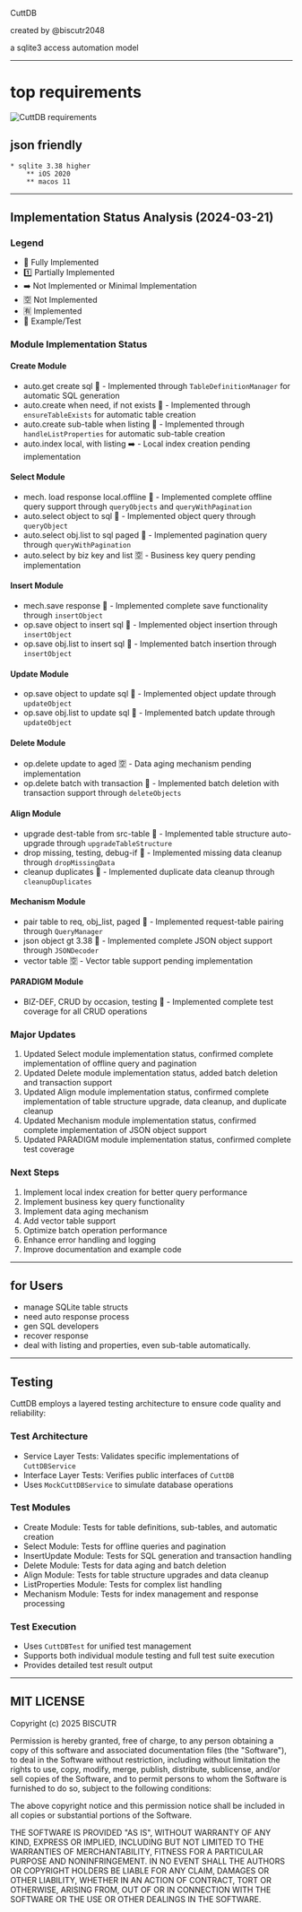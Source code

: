 CuttDB

created by @biscutr2048

a sqlite3 access automation model

---

# top requirements
![CuttDB requirements](cuttdb_feature_0607.png)

## json friendly
    * sqlite 3.38 higher
        ** iOS 2020
        ** macos 11


---

## Implementation Status Analysis (2024-03-21)

### Legend
- 💯 Fully Implemented
- 1️⃣ Partially Implemented
- ➡️ Not Implemented or Minimal Implementation
- 🈳 Not Implemented
- 🈶 Implemented
- 🌰 Example/Test

### Module Implementation Status

#### Create Module
- auto.get create sql 💯 - Implemented through `TableDefinitionManager` for automatic SQL generation
- auto.create when need, if not exists 💯 - Implemented through `ensureTableExists` for automatic table creation
- auto.create sub-table when listing 💯 - Implemented through `handleListProperties` for automatic sub-table creation
- auto.index local, with listing ➡️ - Local index creation pending implementation

#### Select Module
- mech. load response local.offline 💯 - Implemented complete offline query support through `queryObjects` and `queryWithPagination`
- auto.select object to sql 💯 - Implemented object query through `queryObject`
- auto.select obj.list to sql paged 💯 - Implemented pagination query through `queryWithPagination`
- auto.select by biz key and list 🈳 - Business key query pending implementation

#### Insert Module
- mech.save response 💯 - Implemented complete save functionality through `insertObject`
- op.save object to insert sql 💯 - Implemented object insertion through `insertObject`
- op.save obj.list to insert sql 💯 - Implemented batch insertion through `insertObject`

#### Update Module
- op.save object to update sql 💯 - Implemented object update through `updateObject`
- op.save obj.list to update sql 💯 - Implemented batch update through `updateObject`

#### Delete Module
- op.delete update to aged 🈳 - Data aging mechanism pending implementation
- op.delete batch with transaction 💯 - Implemented batch deletion with transaction support through `deleteObjects`

#### Align Module
- upgrade dest-table from src-table 💯 - Implemented table structure auto-upgrade through `upgradeTableStructure`
- drop missing, testing, debug-if 💯 - Implemented missing data cleanup through `dropMissingData`
- cleanup duplicates 💯 - Implemented duplicate data cleanup through `cleanupDuplicates`

#### Mechanism Module
- pair table to req, obj_list, paged 💯 - Implemented request-table pairing through `QueryManager`
- json object gt 3.38 💯 - Implemented complete JSON object support through `JSONDecoder`
- vector table 🈳 - Vector table support pending implementation

#### PARADIGM Module
- BIZ-DEF, CRUD by occasion, testing 💯 - Implemented complete test coverage for all CRUD operations

### Major Updates
1. Updated Select module implementation status, confirmed complete implementation of offline query and pagination
2. Updated Delete module implementation status, added batch deletion and transaction support
3. Updated Align module implementation status, confirmed complete implementation of table structure upgrade, data cleanup, and duplicate cleanup
4. Updated Mechanism module implementation status, confirmed complete implementation of JSON object support
5. Updated PARADIGM module implementation status, confirmed complete test coverage

### Next Steps
1. Implement local index creation for better query performance
2. Implement business key query functionality
3. Implement data aging mechanism
4. Add vector table support
5. Optimize batch operation performance
6. Enhance error handling and logging
7. Improve documentation and example code


---


## for Users

- manage SQLite table structs
- need auto response process
- gen SQL developers
- recover response
- deal with listing and properties, even sub-table automatically.

---

## Testing
CuttDB employs a layered testing architecture to ensure code quality and reliability:

### Test Architecture
- Service Layer Tests: Validates specific implementations of `CuttDBService`
- Interface Layer Tests: Verifies public interfaces of `CuttDB`
- Uses `MockCuttDBService` to simulate database operations

### Test Modules
- Create Module: Tests for table definitions, sub-tables, and automatic creation
- Select Module: Tests for offline queries and pagination
- InsertUpdate Module: Tests for SQL generation and transaction handling
- Delete Module: Tests for data aging and batch deletion
- Align Module: Tests for table structure upgrades and data cleanup
- ListProperties Module: Tests for complex list handling
- Mechanism Module: Tests for index management and response processing

### Test Execution
- Uses `CuttDBTest` for unified test management
- Supports both individual module testing and full test suite execution
- Provides detailed test result output


---


## MIT LICENSE

Copyright (c) 2025 BISCUTR

Permission is hereby granted, free of charge, to any person obtaining a copy of this software and associated documentation files (the "Software"), to deal in the Software without restriction, including without limitation the rights to use, copy, modify, merge, publish, distribute, sublicense, and/or sell copies of the Software, and to permit persons to whom the Software is furnished to do so, subject to the following conditions:

The above copyright notice and this permission notice shall be included in all copies or substantial portions of the Software.

THE SOFTWARE IS PROVIDED "AS IS", WITHOUT WARRANTY OF ANY KIND, EXPRESS OR IMPLIED, INCLUDING BUT NOT LIMITED TO THE WARRANTIES OF MERCHANTABILITY, FITNESS FOR A PARTICULAR PURPOSE AND NONINFRINGEMENT. IN NO EVENT SHALL THE AUTHORS OR COPYRIGHT HOLDERS BE LIABLE FOR ANY CLAIM, DAMAGES OR OTHER LIABILITY, WHETHER IN AN ACTION OF CONTRACT, TORT OR OTHERWISE, ARISING FROM, OUT OF OR IN CONNECTION WITH THE SOFTWARE OR THE USE OR OTHER DEALINGS IN THE SOFTWARE. 
